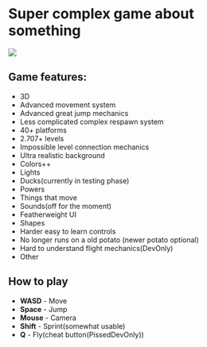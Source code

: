 # Super complex game about something
 ![](https://github.com/drumi/drumi/blob/main/ball.gif)
  
## Game features:
  * 3D
  * Advanced movement system
  * Advanced great jump mechanics
  * Less complicated complex respawn system
  * 40+ platforms
  * 2.707+ levels
  * Impossible level connection mechanics
  * Ultra realistic background
  * Colors++
  * Lights
  * Ducks(currently in testing phase)
  * Powers
  * Things that move
  * Sounds(off for the moment)
  * Featherweight UI
  * Shapes
  * Harder easy to learn controls
  * No longer runs on a old potato (newer potato optional)
  * Hard to understand flight mechanics(DevOnly)
  * Other

## How to play
  * **WASD** - Move
  * **Space** - Jump
  * **Mouse** - Camera
  * **Shift** - Sprint(somewhat usable)
  * **Q** - Fly(cheat button(PissedDevOnly))
  
